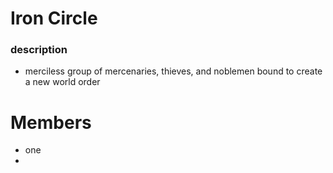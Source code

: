 ---
---

# Iron Circle

### description

* merciless group of mercenaries, thieves, and noblemen bound to create a new world order 

# Members

* one
* 
